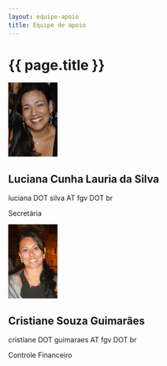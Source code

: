 ```yaml
--- 
layout: equipe-apoio 
title: Equipe de apoio 
---
```

<h1 class="headline1"> {{ page.title }} </h1>		
<div>
	<div class="person">
		<img src="/images/luciana.silva.jpg" class="equipe-apoio">
			<div class="person_info">		
			<h2>
				Luciana Cunha Lauria da Silva
			</h2>
			<p>
				luciana DOT silva AT fgv DOT br
			</p>
			<p>
				Secretária
			</p>
		</div>
	</div>
	<div class="person">
		<img src="/images/cristiane.guimaraes.jpg" class="equipe-apoio">
			<div class="person_info">
			<h2>
				Cristiane Souza Guimarães
			</h2>
			<p>
				cristiane DOT guimaraes AT fgv DOT br
			</p>
			<p>
				Controle Financeiro
			</p>
		</div>
	</div>
</div>

